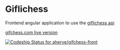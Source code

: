 # Giflichess

Frontend angular application to use the [giflichess api](https://github.com/aherve/giflichess)

[gifchess.com live version](https://gifchess.com)

[![Codeship Status for aherve/gifchess-front](https://app.codeship.com/projects/8ae86b70-7184-0137-af33-0ebe3af13ad5/status?branch=master)](https://app.codeship.com/projects/348425)

